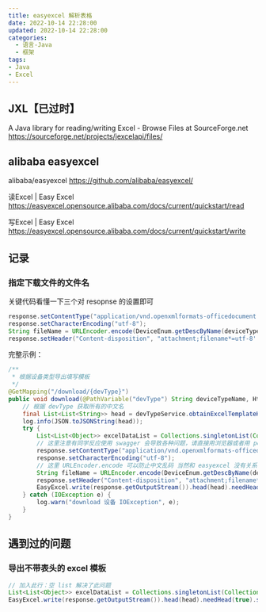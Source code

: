 ```yaml
---
title: easyexcel 解析表格
date: 2022-10-14 22:28:00
updated: 2022-10-14 22:28:00
categories:
  - 语言-Java
  - 框架
tags:
- Java
- Excel
---
```


## JXL【已过时】

A Java library for reading/writing Excel - Browse Files at SourceForge.net
<https://sourceforge.net/projects/jexcelapi/files/>

## alibaba easyexcel

alibaba/easyexcel
<https://github.com/alibaba/easyexcel/>

读Excel | Easy Excel
<https://easyexcel.opensource.alibaba.com/docs/current/quickstart/read>

写Excel | Easy Excel
<https://easyexcel.opensource.alibaba.com/docs/current/quickstart/write>

## 记录

### 指定下载文件的文件名

关键代码看懂一下三个对 resopnse 的设置即可

```java
response.setContentType("application/vnd.openxmlformats-officedocument.spreadsheetml.sheet");
response.setCharacterEncoding("utf-8");
String fileName = URLEncoder.encode(DeviceEnum.getDescByName(deviceTypeName) + "-模板", "UTF-8").replaceAll("\\+", "%20");
response.setHeader("Content-disposition", "attachment;filename*=utf-8''" + fileName + ".xlsx");
```

完整示例：

```java
/**
 * 根据设备类型导出填写模板
 */
@GetMapping("/download/{devType}")
public void download(@PathVariable("devType") String deviceTypeName, HttpServletResponse response) {
    // 根据 devType 获取所有的中文名
    final List<List<String>> head = devTypeService.obtainExcelTemplateHead(deviceTypeName);
    log.info(JSON.toJSONString(head));
    try {
        List<List<Object>> excelDataList = Collections.singletonList(Collections.emptyList());
        // 这里注意有同学反应使用 swagger 会导致各种问题，请直接用浏览器或者用 postman
        response.setContentType("application/vnd.openxmlformats-officedocument.spreadsheetml.sheet");
        response.setCharacterEncoding("utf-8");
        // 这里 URLEncoder.encode 可以防止中文乱码 当然和 easyexcel 没有关系
        String fileName = URLEncoder.encode(DeviceEnum.getDescByName(deviceTypeName) + "-模板", "UTF-8").replaceAll("\\+", "%20");
        response.setHeader("Content-disposition", "attachment;filename*=utf-8''" + fileName + ".xlsx");
        EasyExcel.write(response.getOutputStream()).head(head).needHead(true).sheet("模板").doWrite(excelDataList);
    } catch (IOException e) {
        log.warn("download 设备 IOException", e);
    }
}

```

## 遇到过的问题

### 导出不带表头的 excel 模板

```java
// 加入此行：空 list 解决了此问题
List<List<Object>> excelDataList = Collections.singletonList(Collections.emptyList());
EasyExcel.write(response.getOutputStream()).head(head).needHead(true).sheet("模板").doWrite(excelDataList);
```

